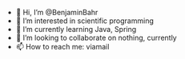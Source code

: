 - 👋 Hi, I’m @BenjaminBahr
- 👀 I’m interested in scientific programming
- 🌱 I’m currently learning Java, Spring
- 💞️ I’m looking to collaborate on nothing, currently
- 📫 How to reach me: viamail

<!---
BenjaminBahr/BenjaminBahr is a ✨ special ✨ repository because its `README.md` (this file) appears on your GitHub profile.
You can click the Preview link to take a look at your changes.
--->
